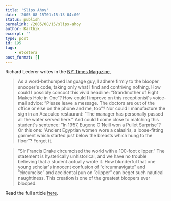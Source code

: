 ```yaml
---
title: 'Slips Ahoy'
date: '2005-08-15T01:15:13-04:00'
status: publish
permalink: /2005/08/15/slips-ahoy
author: Karthik
excerpt: ''
type: post
id: 195
tags:
    - etcetera
post_format: []
---
```

Richard Lederer writes in the [NY Times Magazine](http://www.nytimes.com/pages/magazine/index.html),

> As a word-bethumped language guy, I adhere firmly to the blooper snooper's code, taking only what I find and contriving nothing. How could I possibly concoct this vivid headline: ”Grandmother of Eight Makes Hole in One”? How could I improve on this receptionist's voice-mail advice: ”Please leave a message. The doctors are out of the office or else on the phone and me, too”? Nor could I manufacture the sign in an Acapulco restaurant: ”The manager has personally passed all the water served here.” And could I come close to matching this student's sentence: ”In 1957, Eugene O'Neill won a Pullet Surprise”? Or this one: ”Ancient Egyptian women wore a calasiris, a loose-fitting garment which started just below the breasts which hung to the floor”? Forget it.

> ”Sir Francis Drake circumcised the world with a 100-foot clipper.” The statement is hysterically unhistorical, and we have no trouble believing that a student actually wrote it. How blunderful that one young scholar's innocent confusion of ”circumnavigate” and ”circumcise” and accidental pun on ”clipper” can beget such nautical naughtiness. This creation is one of the greatest bloopers ever blooped.

Read the full article [here](http://www.nytimes.com/2005/07/24/magazine/24ONLANGUAGE.html?ex=1124251200&en=9280fee690afccaf&ei=5070).